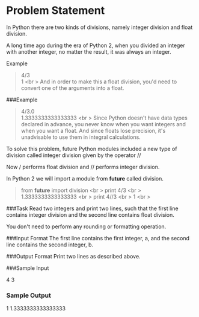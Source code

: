 Problem Statement
==================

In Python there are two kinds of divisions, namely integer division and float division.

A long time ago during the era of Python 2, when you divided an integer with another integer, no matter the result, it was always an integer.

Example

> 4/3 <br />
1 <br \>
And in order to make this a float division, you'd need to convert one of the arguments into a float.

###Example

> 4/3.0 <br />
1.3333333333333333 <br \>
Since Python doesn't have data types declared in advance, you never know when you want integers and when you want a float. And since floats lose precision, it's unadvisable to use them in integral calculations.

To solve this problem, future Python modules included a new type of division called integer division given by the operator //

Now / performs float division and // performs integer division.

In Python 2 we will import a module from __future__ called division.

> from __future__ import division <br \>
print 4/3 <br \>
1.3333333333333333 <br \>
print 4//3 <br \>
1 <br \>

###Task 
Read two integers and print two lines, such that the first line contains integer division and the second line contains float division.

You don't need to perform any rounding or formatting operation.

###Input Format 
The first line contains the first integer, a, and the second line contains the second integer, b.

###Output Format 
Print two lines as described above.

###Sample Input

4
3
### Sample Output

1
1.3333333333333333
